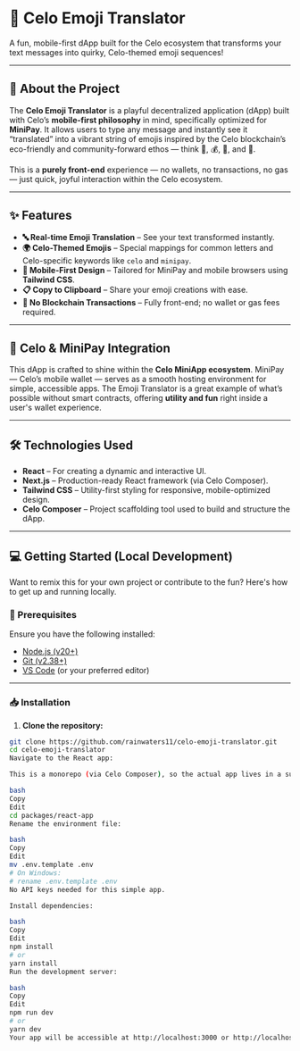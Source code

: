 # 🌟 Celo Emoji Translator

A fun, mobile-first dApp built for the Celo ecosystem that transforms your text messages into quirky, Celo-themed emoji sequences!

---

## 🚀 About the Project

The **Celo Emoji Translator** is a playful decentralized application (dApp) built with Celo’s **mobile-first philosophy** in mind, specifically optimized for **MiniPay**. It allows users to type any message and instantly see it “translated” into a vibrant string of emojis inspired by the Celo blockchain’s eco-friendly and community-forward ethos — think 🌳, 💰, 🌟, and 📱.

This is a **purely front-end** experience — no wallets, no transactions, no gas — just quick, joyful interaction within the Celo ecosystem.

---

## ✨ Features

- **🔤 Real-time Emoji Translation** – See your text transformed instantly.
- **🌍 Celo-Themed Emojis** – Special mappings for common letters and Celo-specific keywords like `celo` and `minipay`.
- **📱 Mobile-First Design** – Tailored for MiniPay and mobile browsers using **Tailwind CSS**.
- **📋 Copy to Clipboard** – Share your emoji creations with ease.
- **🛑 No Blockchain Transactions** – Fully front-end; no wallet or gas fees required.

---

## 📱 Celo & MiniPay Integration

This dApp is crafted to shine within the **Celo MiniApp ecosystem**. MiniPay — Celo’s mobile wallet — serves as a smooth hosting environment for simple, accessible apps. The Emoji Translator is a great example of what’s possible without smart contracts, offering **utility and fun** right inside a user's wallet experience.

---

## 🛠️ Technologies Used

- **React** – For creating a dynamic and interactive UI.
- **Next.js** – Production-ready React framework (via Celo Composer).
- **Tailwind CSS** – Utility-first styling for responsive, mobile-optimized design.
- **Celo Composer** – Project scaffolding tool used to build and structure the dApp.

---

## 💻 Getting Started (Local Development)

Want to remix this for your own project or contribute to the fun? Here's how to get up and running locally.

### 🔧 Prerequisites

Ensure you have the following installed:

- [Node.js (v20+)](https://nodejs.org/)
- [Git (v2.38+)](https://git-scm.com/)
- [VS Code](https://code.visualstudio.com/) (or your preferred editor)

---

### 📥 Installation

1. **Clone the repository:**

```bash
git clone https://github.com/rainwaters11/celo-emoji-translator.git
cd celo-emoji-translator
Navigate to the React app:

This is a monorepo (via Celo Composer), so the actual app lives in a subfolder:

bash
Copy
Edit
cd packages/react-app
Rename the environment file:

bash
Copy
Edit
mv .env.template .env
# On Windows:
# rename .env.template .env
No API keys needed for this simple app.

Install dependencies:

bash
Copy
Edit
npm install
# or
yarn install
Run the development server:

bash
Copy
Edit
npm run dev
# or
yarn dev
Your app will be accessible at http://localhost:3000 or http://localhost:5173 depending on your setup.
